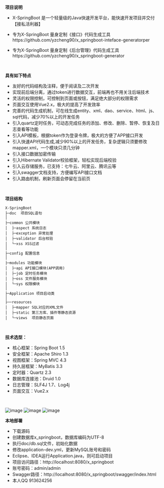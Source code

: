 **项目说明** 
- X-SpringBoot 是一个轻量级的Java快速开发平台，能快速开发项目并交付【接私活利器】

- 专为X-SpringBoot 量身定制《接口》代码生成工具https://github.com/yzcheng90/x_springboot-inteface-generatorper

- 专为X-SpringBoot 量身定制《后台管理》代码生成工具https://github.com/yzcheng90/x_springboot-generator

<br> 
 


**具有如下特点** 
- 友好的代码结构及注释，便于阅读及二次开发
- 实现前后端分离，通过token进行数据交互，前端再也不用关注后端技术
- 灵活的权限控制，可控制到页面或按钮，满足绝大部分的权限需求
- 页面交互使用Vue2.x，极大的提高了开发效率
- 完善的代码生成机制，可在线生成entity、xml、dao、service、html、js、sql代码，减少70%以上的开发任务
- 引入quartz定时任务，可动态完成任务的添加、修改、删除、暂停、恢复及日志查看等功能
- 引入API模板，根据token作为登录令牌，极大的方便了APP接口开发
- 引入快速API代码生成,减少90%以上的开发任务，复杂逻辑只须要修改mapper.xml，一个模块只须几分钟
- 引入接口数据加密传输
- 引入Hibernate Validator校验框架，轻松实现后端校验
- 引入云存储服务，已支持：七牛云、阿里云、腾讯云等
- 引入swagger文档支持，方便编写API接口文档
- 引入路由机制，刷新页面会停留在当前页
<br> 

**项目结构** 
```
X-SpringBoot
├─doc  项目SQL语句
│
├─common 公共模块
│  ├─aspect 系统日志
│  ├─exception 异常处理
│  ├─validator 后台校验
│  └─xss XSS过滤
│ 
├─config 配置信息
│ 
├─modules 功能模块
│  ├─api API接口模块(APP调用)
│  ├─job 定时任务模块
│  ├─oss 文件服务模块
│  └─sys 权限模块
│ 
├─Application 项目启动类
│  
├──resources 
│  ├─mapper SQL对应的XML文件
│  ├─static 第三方库、插件等静态资源
│  └─views  项目静态页面

```
<br> 

**技术选型：** 
- 核心框架：Spring Boot 1.5
- 安全框架：Apache Shiro 1.3
- 视图框架：Spring MVC 4.3
- 持久层框架：MyBatis 3.3
- 定时器：Quartz 2.3
- 数据库连接池：Druid 1.0
- 日志管理：SLF4J 1.7、Log4j
- 页面交互：Vue2.x 
<br> 

![image](https://github.com/yzcheng90/X-SpringBoot/blob/master/pic/20180108172123_1.png)
![image](https://github.com/yzcheng90/X-SpringBoot/blob/master/pic/20180108172123_2.png)
![image](https://github.com/yzcheng90/X-SpringBoot/blob/master/pic/20180108172123_3.png)

 **本地部署**
- 下载源码
- 创建数据库x_springboot，数据库编码为UTF-8
- 执行doc/db.sql文件，初始化数据
- 修改application-dev.yml，更新MySQL账号和密码
- Eclipse、IDEA运行Application.java，则可启动项目
- 项目访问路径：http://localhost:8080/x_springboot
- 账号密码：admin/admin
- Swagger路径：http://localhost:8080/x_springboot/swagger/index.html
- 本人QQ 913624256


